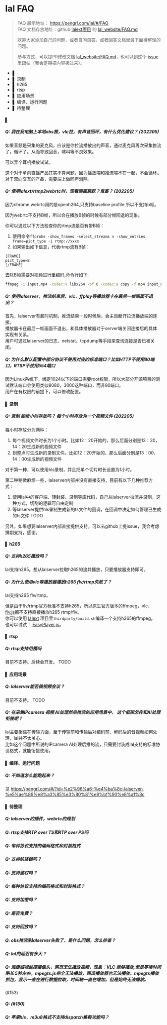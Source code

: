 # lal FAQ

> FAQ 展示地址： https://pengrl.com/lal/#/FAQ  
> FAQ 文档存放地址：github [lalext项目](https://github.com/q191201771/lalext) 的 [lal_website/FAQ.md](https://github.com/q191201771/lalext/blob/master/lal_website/FAQ.md)
>
> 欢迎大家添加自己的问题，或者自问自答，或者回答文档里最下面待整理的问题。  
> 
> 参与方式，可以提PR修改文档 [lal_website/FAQ.md](https://github.com/q191201771/lalext/blob/master/lal_website/FAQ.md)，也可以到这个 [issue](https://github.com/q191201771/lalext/issues/4) 里跟帖（我会定期把内容挪过来）。

- ▌
- ▌ 录制
- ▌ h265
- ▌ rtsp
- ▌ 应用场景
- ▌ 编译、运行问题
- ▌ 待整理


#### ▌

##### Q: 我在我电脑上本地obs推，vlc拉，有声音回环，有什么优化建议？ (202205)

如果音频是采集的麦克风，应该是你拉流播放出的声音，通过麦克风再次采集推流了，循环了。从而导致回音，啸叫等不良效果。

可以弄个耳机播放试试。

这个对于单向直播产品其实不算问题，因为播放端和推流端不在一起，不会循环。对于双向交互的产品，需要端上做回声消除。

##### Q: 使用lalext/rtmp2webrtc时，观看画面跳跃？鬼畜？ (202205)

因为chrome webrtc用的是openh264,只支持baseline profile 所以不支持b帧。

因为webrtc不支持B帧，所以会在播放B帧的时候有部分帧回退的现象。

你可以通过以下方法检查你的rtmp流是否有带B帧：
1. 使用命令`ffprobe -show_frames -select_streams v -show_entries frame=pict_type -i rtmp://xxxx`
2. 如果输出如下信息，代表rtmp流有B帧：
```shell
[FRAME]
pict_type=B
[/FRAME]
```

去除B帧需要对视频进行重编码,命令行如下:
```bash
ffmpeg -i input.mp4 -codec:v libx264 -bf 0 -codec:a copy -f mp4 input_no_b_frame.mp4
```

##### Q: 使用lalserver，推流结束后，vlc、ffplay等播放器卡在最后一帧画面不退出？

首先，lalserver有超时机制，推流结束一段时候后，会主动断开拉流播放端的连接。  
播放器卡在最后一帧画面不退出，和具体播放器对于server端关闭连接后的具体实现有关系。  
用户可通过lalserver的日志、netstat、tcpdump等手段来查询连接是否已被关闭。  

##### Q: 为什么默认配置中部分协议不使用对应的标准端口？比如HTTP不使用80端口，RTSP不使用554端口

因为Linux系统下，绑定1024以下的端口需要root权限，所以大部分开源项目的测试默认端口会使用类似8080，3000这种端口，而非80端口。  
用户在有权限的前提下，可以修改配置。

#### ▌ 录制

##### Q: 录制 能按小时存放吗？ 每个小时存放为一个视频文件 (202205)

每小时存放分为两种：

1. 每个视频文件时长为1个小时。比如12：20开始的，那么后面分别是13：20，14：20生成新的视频文件
2. 到整点时生成新的录制文件。比如12：20开始的，那么后面分别是13：00，14：00生成新的视频文件

对于第一种，可以使用hls录制，并且把单个切片时长设置为1小时。

第二种稍微麻烦一些，lalserver内部并没有直接支持，目前有以下几种推荐方式：

1. 使用lal中的客户端、转封装、录制等库代码，自己从lalserver拉流并录制，这种方式，切割的逻辑可自由定制
2. 等lalserver提供hls录制生成新的ts文件的回调，在回调中决定如何管理已生成的ts文件 TODO

另外，如果想要lalserver内部直接提供支持，可以去github上提issue，我会考虑排期支持，感谢。

#### ▌ h265

##### Q: 支持h265播放吗？

lal支持h265。想从lalserver拉取h265的流并播放，只要播放器支持即可。

##### Q: 为什么使用vlc等播放器播放h265 flv/rtmp失败了？

lal支持h265 flv/rtmp。

但是由于flv/rtmp官方标准不支持h265，所以原生官方版本的ffmpeg，vlc，[flv.js](https://github.com/bilibili/flv.js)都不支持直接播放h265 rtmp/flv。  
你可以使用 [lalext](https://github.com/q191201771/lalext) 项目里`thirdparty/build.sh`编译一个支持h265的ffmpeg。  
也可以试试： [EasyPlayer.js](https://github.com/tsingsee/EasyPlayer.js)。


#### ▌ rtsp

##### Q: rtsp支持组播吗

目前不支持。后续会开发。 TODO

#### ▌ 应用场景

##### Q: lalserver能否做视频会议？

目前不支持。 TODO

##### Q: 在采集IPcamera 视频 AI处理然后推流的应用场景中， 这个框架怎样和AI处理衔接呢？

lal主要聚焦在传输方面，至于传输前和传输后对编码前、解码后的音视频如何处理，lal并不太关心。  
比如这个问题中所说的IPcamera AI处理后推的流，只需要封装成lal支持的标准协议格式，就能衔接使用。  

#### ▌ 编译、运行问题

##### Q: 不知道怎么能跑起来？

见 https://pengrl.com/#/?id=%e2%96%a6-%e4%ba%8c-lalserver-%e5%ae%89%e8%a3%85%e3%80%81%e8%bf%90%e8%a1%8c

#### ▌ 待整理

##### Q: lalserver的插件，webrtc的规划

##### Q: rtsp支持RTP over TS和RTP over PS吗

##### Q: 每种协议支持的编码格式和封装格式

##### Q: 支持防盗链吗？

##### Q: 支持鉴权吗？

##### Q: 每种协议支持的编码格式和封装格式？

##### Q: 支持加密吗？

##### Q: 是否免费？

##### Q: 支持回放吗？

##### Q: obs推流到lalserver失败了，是什么问题，怎么排查？

##### Q: lal的延迟有多大？

##### Q: 海康威视监控摄像头，网页无法播放视频，现象：VLC 能够播放,但是等待时间略长 5秒左右，mpegts.js完全无法播放，西瓜播放器也无法播放。mpegts播放抓包，显示一直在进行数据拉取，时间轴一直在增加。但是始终无法播放。

(#153)

##### Q: (#150)

##### Q: 苹果hls、m3u8格式不支持dispatch集群功能吗？
